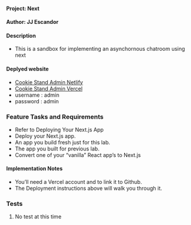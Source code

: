 #### Project: Next
#### Author: JJ Escandor

#### Description
 - This is a sandbox for implementing an asynchornous chatroom using next

#### Deplyed website
- [Cookie Stand Admin Netlify](https://cookiestandadmin.netlify.app/)
- [Cookie Stand Admin Vercel](https://cookie-stand-admin-nljqgw4yc-jjescandor.vercel.app/)
- username : admin
- password : admin

### Feature Tasks and Requirements
- Refer to Deploying Your Next.js App
- Deploy your Next.js app.
- An app you build fresh just for this lab.
- The app you built for previous lab.
- Convert one of your “vanilla” React app’s to Next.js

#### Implementation Notes
- You’ll need a Vercel account and to link it to Github.
- The Deployment instructions above will walk you through it.

### Tests
1. No test at this time

